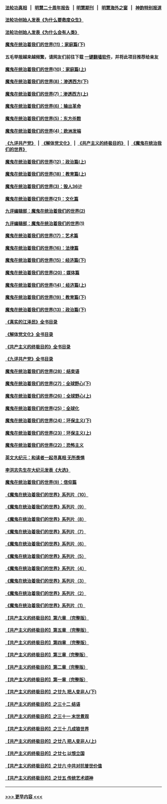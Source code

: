 #### [法轮功真相](https://github.com/gfw-breaker/truth/blob/master/README.md?t=0) &nbsp;&nbsp;|&nbsp;&nbsp; [明慧二十周年报告](https://github.com/gfw-breaker/mh-reports/blob/master/README.md?t=0) &nbsp;&nbsp;|&nbsp;&nbsp;[明慧期刊](https://github.com/gfw-breaker/mh-qikan) &nbsp;&nbsp;|&nbsp;&nbsp; [明慧海外之窗](https://github.com/gfw-breaker/mh-news/blob/master/README.md?t=0) &nbsp;&nbsp;|&nbsp;&nbsp; [神韵特别报道](https://github.com/gfw-breaker/mh-news/blob/master/shenyun.md?t=0)
#### [法轮功创始人发表《为什么要救度众生》](../pages/nsc422/n13975246.md?t=05242143) 
#### [法轮功创始人发表《为什么会有人类》](../pages/nsc422/n13912117.md?t=05242143) 
#### [魔鬼在统治着我们的世界(11)：家庭篇(下)](../pages/nsc422/n10440961.md?t=05242143) 
#### 五毛举报越来越频繁，请网友们前往下载 [一键翻墙软件](https://github.com/gfw-breaker/ssr-accounts)，并将此项目推荐给亲友
#### [魔鬼在统治着我们的世界(10)：家庭篇(上)](../pages/nsc422/n10435448.md?t=05242143) 
#### [魔鬼在统治着我们的世界(8)：渗透西方(下)](../pages/nsc422/n10429603.md?t=05242143) 
#### [魔鬼在统治着我们的世界(7)：渗透西方(上)](../pages/nsc422/n10426013.md?t=05242143) 
#### [魔鬼在统治着我们的世界(6)：输出革命](../pages/nsc422/n10421536.md?t=05242143) 
#### [魔鬼在统治着我们的世界(5)：东方杀戮](../pages/nsc422/n10417707.md?t=05242143) 
#### [魔鬼在统治着我们的世界(4)：欧洲发端](../pages/nsc422/n10414890.md?t=05242143) 
#### [《九评共产党》](https://github.com/begood0513/9ping.md/blob/master/README.md) &nbsp;|&nbsp; [《解体党文化》](../../../../jtdwh.md/blob/master/README.md)  &nbsp;|&nbsp; [《共产主义的终极目的》](../../../../gczydzjmd.md/blob/master/README.md) &nbsp;|&nbsp; [《魔鬼在统治我们的世界》](../../../../mgztzwmdsj.md/blob/master/README.md) 
#### [魔鬼在统治着我们的世界(12)：政治篇(上)](../pages/nsc422/n10444576.md?t=05242143) 
#### [魔鬼在统治着我们的世界(18)：教育篇(上)](../pages/nsc422/n10526970.md?t=05242143) 
#### [魔鬼在统治着我们的世界(3)：毁人36计](../pages/nsc422/n10411583.md?t=05242143) 
#### [魔鬼在统治着我们的世界(21)：文化篇](../pages/nsc422/n10597706.md?t=05242143) 
#### [九评编辑部：魔鬼在统治着我们的世界(2)](../pages/nsc422/n10410036.md?t=05242143) 
#### [九评编辑部：魔鬼在统治着我们的世界(1)](../pages/nsc422/n10406825.md?t=05242143) 
#### [魔鬼在统治着我们的世界(17)：艺术篇](../pages/nsc422/n10499093.md?t=05242143) 
#### [魔鬼在统治着我们的世界(16)：法律篇](../pages/nsc422/n10485969.md?t=05242143) 
#### [魔鬼在统治着我们的世界(15)：经济篇(下)](../pages/nsc422/n10469975.md?t=05242143) 
#### [魔鬼在统治着我们的世界(20)：媒体篇](../pages/nsc422/n10586579.md?t=05242143) 
#### [魔鬼在统治着我们的世界(14)：经济篇(上)](../pages/nsc422/n10457370.md?t=05242143) 
#### [魔鬼在统治着我们的世界(19)：教育篇(下)](../pages/nsc422/n10564808.md?t=05242143) 
#### [魔鬼在统治着我们的世界(13)：政治篇(下)](../pages/nsc422/n10448270.md?t=05242143) 
#### [《真实的江泽民》全书目录](../pages/nsc422/n13721399.md?t=05242143) 
#### [《解体党文化》全书目录](../pages/nsc422/n13721157.md?t=05242143) 
#### [《共产主义的终极目的》全书目录](../pages/nsc422/n13721048.md?t=05242143) 
#### [《九评共产党》全书目录](../pages/nsc422/n13708085.md?t=05242143) 
#### [魔鬼在统治着我们的世界(28)：结束语](../pages/nsc422/n10936246.md?t=05242143) 
#### [魔鬼在统治着我们的世界(27)：全球野心(下)](../pages/nsc422/n10928319.md?t=05242143) 
#### [魔鬼在统治着我们的世界(26)：全球野心(上)](../pages/nsc422/n10900318.md?t=05242143) 
#### [魔鬼在统治着我们的世界(25)：全球化](../pages/nsc422/n10788205.md?t=05242143) 
#### [魔鬼在统治着我们的世界(24)：环保主义(下)](../pages/nsc422/n10695307.md?t=05242143) 
#### [魔鬼在统治着我们的世界(23)：环保主义(上)](../pages/nsc422/n10688613.md?t=05242143) 
#### [魔鬼在统治着我们的世界(22)：恐怖主义](../pages/nsc422/n10614727.md?t=05242143) 
#### [英文大纪元：和读者一起寻真相 无所畏惧](../pages/nsc422/n12542027.md?t=05242143) 
#### [李洪志先生在大纪元发表《大选》](../pages/nsc422/n12534746.md?t=05242143) 
#### [魔鬼在统治着我们的世界(9)：信仰篇](../pages/nsc422/n10432159.md?t=05242143) 
#### [《魔鬼在统治着我们的世界》系列片（10）](../pages/nsc422/n12292670.md?t=05242143) 
#### [《魔鬼在统治着我们的世界》系列片（9）](../pages/nsc422/n12290859.md?t=05242143) 
#### [《魔鬼在统治着我们的世界》系列片（8）](../pages/nsc422/n12287445.md?t=05242143) 
#### [《魔鬼在统治着我们的世界》系列片（7）](../pages/nsc422/n12283425.md?t=05242143) 
#### [《魔鬼在统治着我们的世界》系列片（6）](../pages/nsc422/n12282314.md?t=05242143) 
#### [《魔鬼在统治着我们的世界》系列片（5）](../pages/nsc422/n12281419.md?t=05242143) 
#### [《魔鬼在统治着我们的世界》系列片（4）](../pages/nsc422/n12274024.md?t=05242143) 
#### [《魔鬼在统治着我们的世界》系列片（3）](../pages/nsc422/n12271322.md?t=05242143) 
#### [《魔鬼在统治着我们的世界》系列片（2）](../pages/nsc422/n12269049.md?t=05242143) 
#### [《魔鬼在统治着我们的世界》系列片（1）](../pages/nsc422/n12267575.md?t=05242143) 
#### [【共产主义的终极目的】第六章 （完整版）](../pages/nsc422/n11428913.md?t=05242143) 
#### [【共产主义的终极目的】第五章 （完整版）](../pages/nsc422/n11428912.md?t=05242143) 
#### [【共产主义的终极目的】第四章 （完整版）](../pages/nsc422/n11428907.md?t=05242143) 
#### [【共产主义的终极目的】第三章（完整版）](../pages/nsc422/n11428848.md?t=05242143) 
#### [【共产主义的终极目的】第二章（完整版）](../pages/nsc422/n11428831.md?t=05242143) 
#### [【共产主义的终极目的】第一章（完整版）](../pages/nsc422/n11417651.md?t=05242143) 
#### [【共产主义的终极目的】之廿九 把人变非人(下)](../pages/nsc422/n11344140.md?t=05242143) 
#### [【共产主义的终极目的】之三十二 结语](../pages/nsc422/n11360535.md?t=05242143) 
#### [【共产主义的终极目的】之三十一 末世景观](../pages/nsc422/n11351129.md?t=05242143) 
#### [【共产主义的终极目的】之三十 几成狼世界](../pages/nsc422/n11348280.md?t=05242143) 
#### [【共产主义的终极目的】之廿八 把人变非人(上)](../pages/nsc422/n11340492.md?t=05242143) 
#### [【共产主义的终极目的】之廿七 以恨立国](../pages/nsc422/n11336944.md?t=05242143) 
#### [【共产主义的终极目的】之廿六 中共对抗普世价值](../pages/nsc422/n11324785.md?t=05242143) 
#### [【共产主义的终极目的】之廿五 传统艺术颂神](../pages/nsc422/n11296396.md?t=05242143) 

----
#### [ >>> 更早内容 <<< ](../indexes/nsc422-earlier.md)
